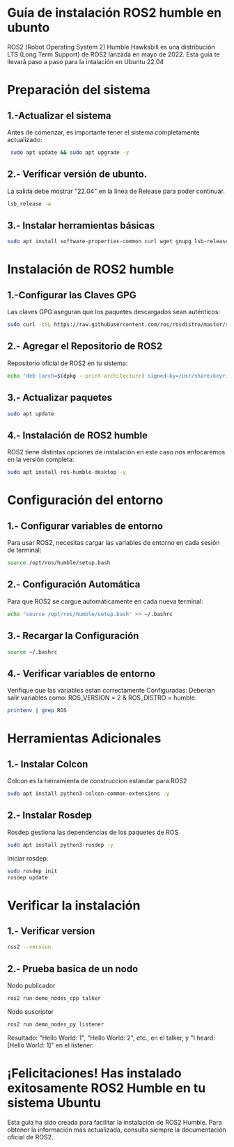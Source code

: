 
# Guía de instalación ROS2 humble en ubunto


ROS2 (Robot Operating System 2) Humble Hawksbill es una distribución LTS (Long Term Support) de
ROS2 lanzada en mayo de 2022. Esta guía te llevará paso a paso para la
intalación en Ubuntu 22.04


# Preparación del sistema
## 1.-Actualizar el sistema

Antes de comenzar, es importante tener el sistema completamente actualizado:

```bash
 sudo apt update && sudo apt upgrade -y
```

## 2.- Verificar versión de ubunto.
La salida debe mostrar "22.04" en la línea de Release para poder continuar.
```bash 
lsb_release -a
```


## 3.- Instalar herramientas básicas

```bash 
sudo apt install software-properties-common curl wget gnupg lsb-release -y
```



# Instalación de ROS2 humble

## 1.-Configurar las Claves GPG
Las claves GPG aseguran que los paquetes descargados sean auténticos:
```bash 
sudo curl -sSL https://raw.githubusercontent.com/ros/rosdistro/master/ros.key -o /usr/sh
```

## 2.- Agregar el Repositorio de ROS2
Repositorio oficial de ROS2 en tu sistema:
```bash 
echo "deb [arch=$(dpkg --print-architecture) signed-by=/usr/share/keyrings/ros-archive-
```

## 3.- Actualizar paquetes

```bash 
sudo apt update
```

## 4.- Instalación de ROS2 humble 
ROS2 tiene distintas opciones de instalación en este caso nos enfocaremos en la versión completa: 

```bash 
sudo apt install ros-humble-desktop -y
```


# Configuración del entorno


## 1.- Configurar variables de entorno 
Para usar ROS2, necesitas cargar las variables de entorno en cada sesión de terminal:

```bash 
source /opt/ros/humble/setup.bash
```
## 2.- Configuración Automática

Para que ROS2 se cargue automáticamente en cada nueva terminal:
```bash
echo "source /opt/ros/humble/setup.bash" >> ~/.bashrc
```

## 3.- Recargar la Configuración
```bash 
source ~/.bashrc
```

## 4.- Verificar variables de entorno
Verifique que las variables estan correctamente Configuradas: 
Deberian salir variables como: ROS_VERSION = 2 & ROS_DISTRO = humble.
```bash 
printenv | grep ROS
```

# Herramientas Adicionales 

## 1.- Instalar Colcon  
Colcon es la herramienta de construccion estandar para ROS2
```bash 
sudo apt install python3-colcon-common-extensions -y
```

## 2.- Instalar Rosdep
Rosdep gestiona las dependencias de los paquetes de ROS
```bash 
sudo apt install python3-rosdep -y
```

Iniciar rosdep: 
```bash 
sudo rosdep init 
rosdep update
```


# Verificar la instalación 

## 1.- Verificar version 
```bash 
ros2 --version 
```
## 2.- Prueba basica de un nodo 
Nodo publicador

```bash 
ros2 run demo_nodes_cpp talker
```

Nodo suscriptor 
```bash 
ros2 run demo_nodes_py listener
```

Resultado: "Hello World: 1", "Hello World: 2", etc., en el talker,
y "I heard: [Hello World: 1]" en el listener.

# ¡Felicitaciones! Has instalado exitosamente ROS2 Humble en tu sistema Ubuntu


Esta guía ha sido creada para facilitar la instalación de ROS2 Humble. Para obtener la información más
actualizada, consulta siempre la documentación oficial de ROS2.









